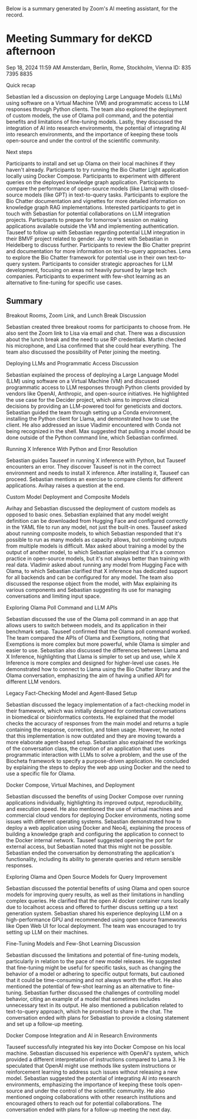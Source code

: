 Below is a summary generated by Zoom's AI meeting assistant, for the record.

# Meeting Summary for deKCD afternoon

Sep 18, 2024 11:59 AM Amsterdam, Berlin, Rome, Stockholm, Vienna ID: 835 7395 8835

Quick recap

Sebastian led a discussion on deploying Large Language Models (LLMs) using software on a Virtual Machine (VM) and programmatic access to LLM responses through Python clients. The team also explored the deployment of custom models, the use of Olama poll command, and the potential benefits and limitations of fine-tuning models. Lastly, they discussed the integration of AI into research environments, the potential of integrating AI into research environments, and the importance of keeping these tools open-source and under the control of the scientific community.

Next steps

Participants to install and set up Olama on their local machines if they haven't already.
Participants to try running the Bio Chatter Light application locally using Docker Compose.
Participants to experiment with different queries on the deployed knowledge graph application.
Participants to compare the performance of open-source models (like Llama) with closed-source models (like GPT) in text-to-query tasks.
Participants to explore the Bio Chatter documentation and vignettes for more detailed information on knowledge graph RAG implementations.
Interested participants to get in touch with Sebastian for potential collaborations on LLM integration projects.
Participants to prepare for tomorrow's session on making applications available outside the VM and implementing authentication.
Tauseef to follow up with Sebastian regarding potential LLM integration in their BMVF project related to gender.
Jay to meet with Sebastian in Heidelberg to discuss further.
Participants to review the Bio Chatter preprint and documentation for more information on text-to-query approaches.
Lena to explore the Bio Chatter framework for potential use in their own text-to-query system.
Participants to consider strategic approaches for LLM development, focusing on areas not heavily pursued by large tech companies.
Participants to experiment with few-shot learning as an alternative to fine-tuning for specific use cases.

## Summary

Breakout Rooms, Zoom Link, and Lunch Break Discussion

Sebastian created three breakout rooms for participants to choose from. He also sent the Zoom link to Lisa via email and chat. There was a discussion about the lunch break and the need to use RP credentials. Martin checked his microphone, and Lisa confirmed that she could hear everything. The team also discussed the possibility of Peter joining the meeting.

Deploying LLMs and Programmatic Access Discussion

Sebastian explained the process of deploying a Large Language Model (LLM) using software on a Virtual Machine (VM) and discussed programmatic access to LLM responses through Python clients provided by vendors like OpenAI, Anthropic, and open-source initiatives. He highlighted the use case for the Decider project, which aims to improve clinical decisions by providing an LLM-powered tool for geneticists and doctors. Sebastian guided the team through setting up a Conda environment, installing the Python client for Llama, and demonstrated how to use the client. He also addressed an issue Vladimir encountered with Conda not being recognized in the shell. Max suggested that pulling a model should be done outside of the Python command line, which Sebastian confirmed.

Running X Inference With Python and Error Resolution

Sebastian guides Tauseef in running X inference with Python, but Tauseef encounters an error. They discover Tauseef is not in the correct environment and needs to install X inference. After installing it, Tauseef can proceed. Sebastian mentions an exercise to compare clients for different applications. Avihay raises a question at the end.

Custom Model Deployment and Composite Models

Avihay and Sebastian discussed the deployment of custom models as opposed to basic ones. Sebastian explained that any model weight definition can be downloaded from Hugging Face and configured correctly in the YAML file to run any model, not just the built-in ones. Tauseef asked about running composite models, to which Sebastian responded that it's possible to run as many models as capacity allows, but combining outputs from multiple models is difficult. Max asked about training a model by the output of another model, to which Sebastian explained that it's a common practice in open-source models, but it's not always better than training with real data. Vladimir asked about running any model from Hugging Face with Olama, to which Sebastian clarified that X inference has dedicated support for all backends and can be configured for any model. The team also discussed the response object from the model, with Max explaining its various components and Sebastian suggesting its use for managing conversations and limiting input space.

Exploring Olama Poll Command and LLM APIs

Sebastian discussed the use of the Olama poll command in an app that allows users to switch between models, and its application in their benchmark setup. Tauseef confirmed that the Olama poll command worked. The team compared the APIs of Olama and Exemptions, noting that Exemptions is more complex but more powerful, while Olama is simpler and easier to use. Sebastian also discussed the differences between Llama and X Inference, highlighting that Llama is simpler to set up and use, while X Inference is more complex and designed for higher-level use cases. He demonstrated how to connect to Llama using the Bio Chatter library and the Olama conversation, emphasizing the aim of having a unified API for different LLM vendors.

Legacy Fact-Checking Model and Agent-Based Setup

Sebastian discussed the legacy implementation of a fact-checking model in their framework, which was initially designed for contextual conversations in biomedical or bioinformatics contexts. He explained that the model checks the accuracy of responses from the main model and returns a tuple containing the response, correction, and token usage. However, he noted that this implementation is now outdated and they are moving towards a more elaborate agent-based setup. Sebastian also explained the workings of the conversation class, the creation of an application that uses programmatic interaction with LLMs to solve a problem, and the use of the Biocheta framework to specify a purpose-driven application. He concluded by explaining the steps to deploy the web app using Docker and the need to use a specific file for Olama.

Docker Compose, Virtual Machines, and Deployment

Sebastian discussed the benefits of using Docker Compose over running applications individually, highlighting its improved output, reproducibility, and execution speed. He also mentioned the use of virtual machines and commercial cloud vendors for deploying Docker environments, noting some issues with different operating systems. Sebastian demonstrated how to deploy a web application using Docker and Neo4j, explaining the process of building a knowledge graph and configuring the application to connect to the Docker internal network. Tauseef suggested opening the port for external access, but Sebastian noted that this might not be possible. Sebastian ended the conversation by demonstrating the application's functionality, including its ability to generate queries and return sensible responses.

Exploring Olama and Open Source Models for Query Improvement

Sebastian discussed the potential benefits of using Olama and open source models for improving query results, as well as their limitations in handling complex queries. He clarified that the open AI docker container runs locally due to localhost access and offered to further discuss setting up a text generation system. Sebastian shared his experience deploying LLM on a high-performance GPU and recommended using open source frameworks like Open Web UI for local deployment. The team was encouraged to try setting up LLM on their machines.

Fine-Tuning Models and Few-Shot Learning Discussion

Sebastian discussed the limitations and potential of fine-tuning models, particularly in relation to the pace of new model releases. He suggested that fine-tuning might be useful for specific tasks, such as changing the behavior of a model or adhering to specific output formats, but cautioned that it could be time-consuming and not always worth the effort. He also mentioned the potential of few-shot learning as an alternative to fine-tuning. Sebastian further discussed the challenges of controlling model behavior, citing an example of a model that sometimes includes unnecessary text in its output. He also mentioned a publication related to text-to-query approach, which he promised to share in the chat. The conversation ended with plans for Sebastian to provide a closing statement and set up a follow-up meeting.

Docker Compose Integration and AI in Research Environments

Tauseef successfully integrated his key into Docker Compose on his local machine. Sebastian discussed his experience with OpenAI's system, which provided a different interpretation of instructions compared to Lama 3. He speculated that OpenAI might use methods like system instructions or reinforcement learning to address such issues without releasing a new model. Sebastian suggested the potential of integrating AI into research environments, emphasizing the importance of keeping these tools open-source and under the control of the scientific community. He also mentioned ongoing collaborations with other research institutions and encouraged others to reach out for potential collaborations. The conversation ended with plans for a follow-up meeting the next day.
